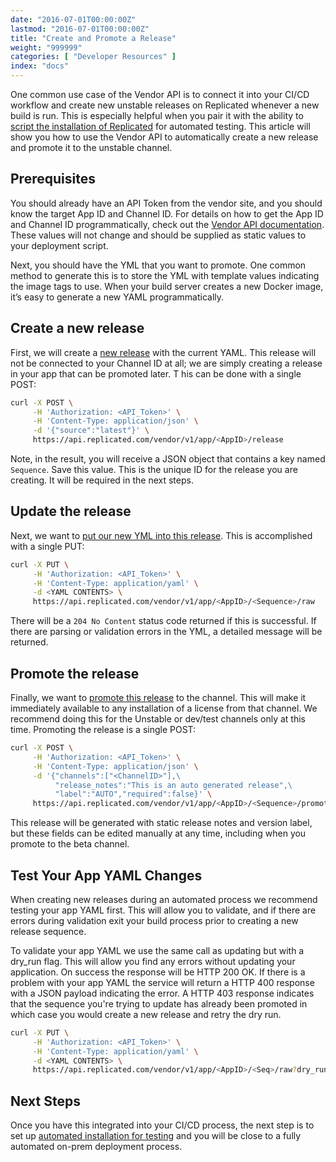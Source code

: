 ```yaml
---
date: "2016-07-01T00:00:00Z"
lastmod: "2016-07-01T00:00:00Z"
title: "Create and Promote a Release"
weight: "999999"
categories: [ "Developer Resources" ]
index: "docs"
---
```


One common use case of the Vendor API is to connect it into your CI/CD workflow and create new unstable releases
on Replicated whenever a new build is run. This is especially helpful when you pair it with the ability to
[script the installation of Replicated](/docs/kb/developer-resources/automate-install/) for automated testing.
This article will show you how to use the Vendor API to automatically create a new release and promote it to
the unstable channel.

## Prerequisites

You should already have an API Token from the vendor site, and you should know the target App ID and Channel ID.
For details on how to get the App ID and Channel ID programmatically, check out the
[Vendor API documentation](/reference/vendor-api/). These values will not change and should be supplied as static
values to your deployment script.

Next, you should have the YML that you want to promote. One common method to generate this is to store the YML with
template values indicating the image tags to use. When your build server creates a new Docker image, it’s easy to
generate a new YAML programmatically.

## Create a new release

First, we will create a [new release](/reference/vendor-api/) with the current YAML. This release will not be
connected to your Channel ID at all; we are simply creating a release in your app that can be promoted later. T
his can be done with a single POST:

```bash
curl -X POST \
     -H 'Authorization: <API_Token>' \
     -H 'Content-Type: application/json' \
     -d '{"source":"latest"}' \
     https://api.replicated.com/vendor/v1/app/<AppID>/release
```

Note, in the result, you will receive a JSON object that contains a key named `Sequence`. Save this value. This is
the unique ID for the release you are creating. It will be required in the next steps.

## Update the release

Next, we want to [put our new YML into this release](/reference/vendor-api/). This is accomplished with a single PUT:

```bash
curl -X PUT \
     -H 'Authorization: <API_Token>' \
     -H 'Content-Type: application/yaml' \
     -d <YAML CONTENTS> \
     https://api.replicated.com/vendor/v1/app/<AppID>/<Sequence>/raw
```

There will be a `204 No Content` status code returned if this is successful. If there are parsing or validation errors
in the YML, a detailed message will be returned.

## Promote the release

Finally, we want to [promote this release](/reference/vendor-api/) to the channel. This will make it immediately
available to any installation of a license from that channel. We recommend doing this for the Unstable or dev/test
channels only at this time. Promoting the release is a single POST:

```bash
curl -X POST \
     -H 'Authorization: <API_Token>' \
     -H 'Content-Type: application/json' \
     -d '{"channels":["<ChannelID>"],\
          "release_notes":"This is an auto generated release",\
          "label":"AUTO","required":false}' \
     https://api.replicated.com/vendor/v1/app/<AppID>/<Sequence>/promote
```
This release will be generated with static release notes and version label, but these fields can be edited manually
at any time, including when you promote to the beta channel.

## Test Your App YAML Changes

When creating new releases during an automated process we recommend testing your app YAML first. This will allow you to validate, and if there are errors during validation exit your build process prior to creating a new release sequence.

To validate your app YAML we use the same call as updating but with a dry_run flag. This will allow you find any errors without updating your application. On success the response will be HTTP 200 OK. If there is a problem with your app YAML the service will return a HTTP 400 response with a JSON payload indicating the error. A HTTP 403 response indicates that the sequence you're trying to update has already been promoted in which case you would create a new release and retry the dry run.

```bash
curl -X PUT \
     -H 'Authorization: <API_Token>' \
     -H 'Content-Type: application/yaml' \
     -d <YAML CONTENTS> \
     https://api.replicated.com/vendor/v1/app/<AppID>/<Seq>/raw?dry_run=1
```


## Next Steps

Once you have this integrated into your CI/CD process, the next step is to set up
[automated installation for testing](/docs/kb/developer-resources/automate-install/) and you will be close to
a fully automated on-prem deployment process.
